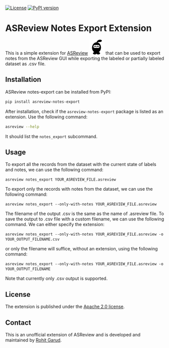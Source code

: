[![License](https://img.shields.io/badge/License-Apache_2.0-blue.svg)](https://opensource.org/licenses/Apache-2.0) [![PyPI version](https://badge.fury.io/py/asreview-notes-export.svg)](https://badge.fury.io/py/asreview-notes-export)

# ASReview Notes Export Extension
This is a simple extension for [ASReview](https://github.com/asreview) ![logo](https://raw.githubusercontent.com/asreview/asreview-artwork/e2e6e5ea58a22077b116b9c3d2a15bc3fea585c7/SVGicons/IconELAS/ELASeyes24px24px.svg "ASReview") that can be used to export notes from the ASReview GUI while exporting the labeled or partially labeled dataset as .csv file.

## Installation
ASReview notes-export can be installed from PyPI:
```bash
pip install asreview-notes-export
```

After installation, check if the `asreview-notes-export` package is listed as an
extension. Use the following command:

```bash
asreview --help
```

It should list the `notes_export` subcommand.

## Usage
To export all the records from the dataset with the current state of labels and notes, we can use the following command:
```
asreview notes_export YOUR_ASREVIEW_FILE.asreview
```

To export only the records with notes from the dataset, we can use the following command:
```
asreview notes_export --only-with-notes YOUR_ASREVIEW_FILE.asreview
```

The filename of the output .csv is the same as the name of .asreview file. To save the output to .csv file with a custom filename, we can use the following command. We can either specify the extension:
```
asreview notes_export --only-with-notes YOUR_ASREVIEW_FILE.asreview -o YOUR_OUTPUT_FILENAME.csv
```  

or only the filename will suffice, without an extension, using the following command:
```
asreview notes_export --only-with-notes YOUR_ASREVIEW_FILE.asreview -o YOUR_OUTPUT_FILENAME
``` 

Note that currently only .csv output is supported. 

## License
The extension is published under the [Apache 2.0 license](https://github.com/rohitgarud/asreview-notes-export/blob/main/LICENSE).

## Contact
This is an unofficial extension of ASReview and is developed and maintained by [Rohit Garud](https://github.com/rohitgarud). 


